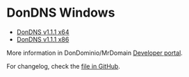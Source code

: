# DonDNS Windows

- [DonDNS v1.1.1 x64](https://raw.githubusercontent.com/dondominio/dondns-win/master/installers/DonDNS%20Setup.msi)
- [DonDNS v1.1.1 x86](https://raw.githubusercontent.com/dondominio/dondns-win/master/installers/DonDNS%20Setup%20x86.msi)

More information in DonDominio/MrDomain [Developer portal](https://dev.dondominio.com/dondns/docs/windows/).

For changelog, check the [file in GitHub](https://github.com/dondominio/dondns-win/blob/master/changelog.md).
